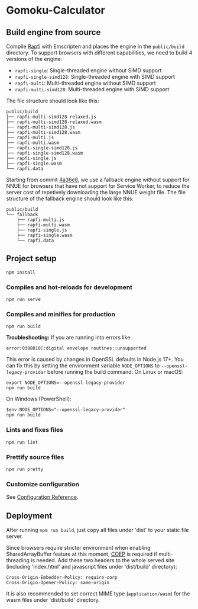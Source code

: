 # Gomoku-Calculator

## Build engine from source
Compile [Rapfi](https://github.com/dhbloo/rapfi) with Emscripten and places the engine in the `public/build` directory.
To support browsers with different capabilities, we need to build 4 versions of the engine:
+ `rapfi-single`: Single-threaded engine without SIMD support
+ `rapfi-single-simd128`: Single-threaded engine with SIMD support
+ `rapfi-multi`: Multi-threaded engine without SIMD support
+ `rapfi-multi-simd128`: Multi-threaded engine with SIMD support

The file structure should look like this:
```
public/build
├── rapfi-multi-simd128-relaxed.js
├── rapfi-multi-simd128-relaxed.wasm
├── rapfi-multi-simd128.js
├── rapfi-multi-simd128.wasm
├── rapfi-multi.js
├── rapfi-multi.wasm
├── rapfi-single-simd128.js
├── rapfi-single-simd128.wasm
├── rapfi-single.js
├── rapfi-single.wasm
└── rapfi.data
```
Starting from commit [4a36e8](https://github.com/dhbloo/gomoku-calculator/commit/4a36e8a43f1c4c61023d46f35fa2b7da0c352ca6), we use a fallback engine without support for NNUE for browsers that have not support for Service Worker, to reduce the server cost of repetively downloading the large NNUE weight file. The file structure of the fallback engine should look like this:
```
public/build
└── fallback
    ├── rapfi-multi.js
    ├── rapfi-multi.wasm
    ├── rapfi-single.js
    ├── rapfi-single.wasm
    └── rapfi.data
```

## Project setup
```
npm install
```

### Compiles and hot-reloads for development
```
npm run serve
```

### Compiles and minifies for production
```
npm run build
```

**Troubleshooting:**
If you are running into errors like
```
error:0308010C:digital envelope routines::unsupported
```
This error is caused by changes in OpenSSL defaults in Node.js 17+.
You can fix this by setting the environment variable `NODE_OPTIONS` to `--openssl-legacy-provider` before running the build command:
On Linux or macOS:
```
export NODE_OPTIONS=--openssl-legacy-provider
npm run build
```
On Windows (PowerShell):
```
$env:NODE_OPTIONS="--openssl-legacy-provider"
npm run build
```

### Lints and fixes files
```
npm run lint
```

### Prettify source files
```
npm run pretty
```

### Customize configuration
See [Configuration Reference](https://cli.vuejs.org/config/).


## Deployment
After running `npm run build`, just copy all files under 'dist' to your static file server.

Since browsers require stricter environment when enabling SharedArrayBuffer feature at this moment, [COEP](https://developer.mozilla.org/en-US/docs/Web/HTTP/Headers/Cross-Origin-Embedder-Policy) is required if multi-threading is needed. Add these two headers to the whole served site (including 'index.html' and javascript files under 'dist/build' directory):
```
Cross-Origin-Embedder-Policy: require-corp
Cross-Origin-Opener-Policy: same-origin
```
It is also recommended to set correct MIME type (`application/wasm`) for the wasm files under 'dist/build' directory.
